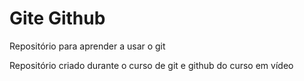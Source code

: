 # Gite Github
 Repositório para aprender a usar o git

 Repositório criado durante o curso de git e github do curso em vídeo